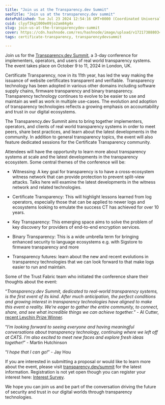 ```yaml
---
title: "Join us at the Transparency.dev Summit"
seoTitle: "Join us at the transparency.dev summit"
datePublished: Tue Jul 23 2024 12:54:16 GMT+0000 (Coordinated Universal Time)
cuid: clyyf3kg1000e09jo2am84g4x
slug: join-us-at-the-transparencydev-summit
cover: https://cdn.hashnode.com/res/hashnode/image/upload/v1721738880342/26d80a4a-8f49-4617-b6a4-c592a34174ca.png
tags: certificate-transparency, transparencydevsummit

---
```


Join us for the [Transparency.dev Summit](https://transparency.dev/summit/), a 3-day conference for implementers, operators, and users of real world transparency systems. The event takes place on October 9 to 11, 2024 in London, UK. 

Certificate Transparency, now in its 11th year, has led the way making the issuance of website certificates transparent and verifiable.  Transparency technology has been adopted in various other domains including software supply chains, firmware transparency and binary transparency. Transparency technology continues to evolve to be easier to use and maintain as well as work in multiple use-cases. The evolution and adoption of transparency technologies reflects a growing emphasis on accountability and trust in our digital ecosystems. 

The Transparency.dev Summit aims to bring together implementers, operators, and clients of real world transparency systems in order to meet peers, share best practices, and learn about the latest developments in the community. In addition to general transparency topics, the event will also feature dedicated sessions for the Certificate Transparency community.

Attendees will have the opportunity to learn more about transparency systems at scale and the latest developments in the transparency ecosystem. Some central themes of the conference will be:

* Witnessing: A key goal for transparency is to have a cross-ecosystem witness network that can provide protection to prevent split-view attacks. Talks here will examine the latest developments in the witness network and related technologies.
    
* Certificate Transparency: This will highlight lessons learned from log operators, especially those that can be applied to newer logs and ecosystems looking to emulate the success CT has achieved for over 10 years. 
    
* Key Transparency: This emerging space aims to solve the problem of key discovery for providers of end-to-end encryption services. 
    
* Binary Transparency: This is a wide umbrella term for bringing enhanced security to language ecosystems e.g. with Sigstore to firmware transparency and more
    
* Transparency futures: learn about the new and recent evolutions in transparency technologies that we can look forward to that make logs easier to run and maintain. 
    

Some of the Trust Fabric team who initiated the conference share their thoughts about the event: 

“*Transparency.dev Summit, dedicated to real-world transparency systems, is the first event of its kind. After much anticipation, the perfect conditions and growing interest in transparency technologies have aligned to make this event a reality. We’re eager to gather the entire community, to connect, share, and see what incredible things we can achieve together.*” - Al Cutter, [recent Levchin Prize Winner](https://blog.transparency.dev/certificate-transparency-wins-the-levchin-prize).

“*I’m looking forward to seeing everyone and having meaningful conversations about transparency technology, continuing where we left off at CATS. I’m also excited to meet new faces and explore fresh ideas together!*” - Martin Hutchinson

“*I hope that I can go!*” - Jay Hou

If you are interested in submitting a proposal or would like to learn more about the event, please visit [transparency.dev/summit](https://transparency.dev/summit/) for the latest information. Registration is not yet open though you can register your interest here: [Interest Survey](https://docs.google.com/forms/d/1BDkE_94DFsKwJg7MF6T1i-e2K3Nh8lYotR3vzi9puOQ/edit#responses).

We hope you can join us and be part of the conversation driving the future of security and trust in our digital worlds through transparency technologies.